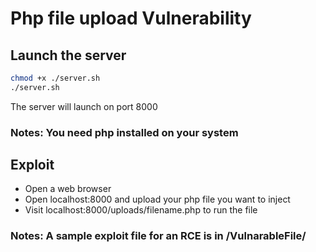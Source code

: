 # Php file upload Vulnerability

## Launch the server 
```bash
chmod +x ./server.sh
./server.sh
```
The server will launch on port 8000
### Notes: You need php installed on your system

## Exploit
- Open a web browser
- Open localhost:8000 and upload your php file you want to inject
- Visit localhost:8000/uploads/filename.php to run the file
### Notes: A sample exploit file for an RCE is in /VulnarableFile/
